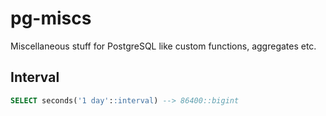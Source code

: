 # pg-miscs
Miscellaneous stuff for PostgreSQL like custom functions, aggregates etc.

## Interval

```sql
SELECT seconds('1 day'::interval) --> 86400::bigint 
```
